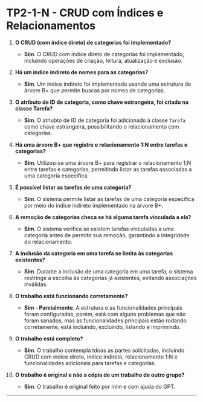 # TP2-1-N - CRUD com Índices e Relacionamentos


1. **O CRUD (com índice direto) de categorias foi implementado?**
   - **Sim**. O CRUD com índice direto de categorias foi implementado, incluindo operações de criação, leitura, atualização e exclusão.

2. **Há um índice indireto de nomes para as categorias?**
   - **Sim**. Um índice indireto foi implementado usando uma estrutura de árvore B+ que permite buscas por nomes de categorias.

3. **O atributo de ID de categoria, como chave estrangeira, foi criado na classe Tarefa?**
   - **Sim**. O atriubto de ID de categoria foi adicionado à classe `Tarefa` como chave estrangeira, possibilitando o relacionamento com categorias.

4. **Há uma árvore B+ que registre o relacionamento 1:N entre tarefas e categorias?**
   - **Sim**. Utilizou-se uma árvore B+ para registrar o relacionamento 1;N entre tarefas e categorias, permitindo listar as tarefas associadas a uma categoria específica.

5. **É possível listar as tarefas de uma categoria?**
   - **Sim**. O sistema permite listar as tarefas de uma categoria específica por meio do índice indireto implementado na árvore B+.

6. **A remoção de categorias checa se há alguma tarefa vinculada a ela?**
   - **Sim**. O sistema verifica se existem tarefas vinculadas a uma categoria antes de permitir sua remoção, garantindo a integridade do relacionamento.

7. **A inclusão da categoria em uma tarefa se limita às categorias existentes?**
   - **Sim**. Durante a inclusão de uma categoria em uma tarefa, o sistema restringe a escolha às categorias já existentes, evitando associações inválidas.

8. **O trabalho está funcionando corretamente?**
   - **Sim - Parcialmente**. A estrutura e as funcionalidades principais foram configuradas, porém, está com alguns problemas que não foram sanados, mas as funcionalidades principais estão rodando corretamente, está incluindo, excluindo, listando e imprimindo.

9. **O trabalho está completo?**
   - **Sim**. O trabalho contempla tdoas as partes solicitadas, incluindo CRUD com índice direto, índice indireto, relacionamento 1:N e funcionalidades adicionais para tarefas e categorias.

10. **O trabalho é original e não a cópia de um trabalho de outro grupo?**
    - **Sim**. O trabalho é original feito por mim e com ajuda do GPT.

---
